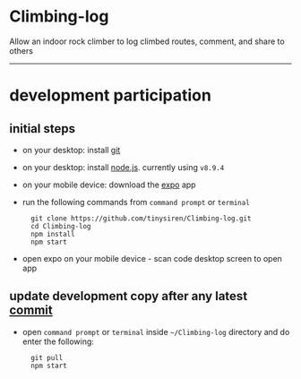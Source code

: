 # Climbing-log
Allow an indoor rock climber to log climbed routes, comment, and share to others
_____________________________________________

# development participation

## initial steps

- on your desktop: install [git](https://git-scm.com/book/en/v2/Getting-Started-Installing-Git)
- on your desktop: install [node.js](https://nodejs.org/en/). currently using `v8.9.4`
- on your mobile device: download the [expo](https://expo.io/) app
- run the following commands from `command prompt` or `terminal`

        git clone https://github.com/tinysiren/Climbing-log.git
        cd Climbing-log
        npm install
        npm start

- open expo on your mobile device - scan code desktop screen to open app

## update development copy after any latest [commit](https://github.com/tinysiren/Climbing-log/commits/master)

- open `command prompt` or `terminal` inside `~/Climbing-log` directory and do enter the following:

        git pull
        npm start
